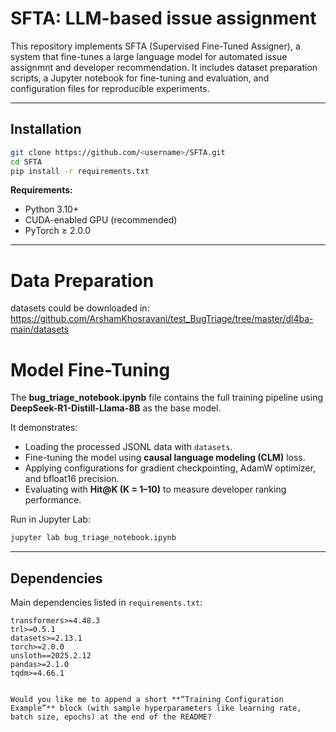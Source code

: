 

# SFTA: LLM-based issue assignment

This repository implements SFTA (Supervised Fine-Tuned Assigner), a system that fine-tunes a large language model for automated issue assignmnt and developer recommendation.
It includes dataset preparation scripts, a Jupyter notebook for fine-tuning and evaluation, and configuration files for reproducible experiments.

---


##  Installation

```bash
git clone https://github.com/<username>/SFTA.git
cd SFTA
pip install -r requirements.txt
```

**Requirements:**

* Python 3.10+
* CUDA-enabled GPU (recommended)
* PyTorch ≥ 2.0.0

---

# Data Preparation

datasets could be downloaded in: https://github.com/ArshamKhosravani/test_BugTriage/tree/master/dl4ba-main/datasets

# Model Fine-Tuning

The **bug_triage_notebook.ipynb** file contains the full training pipeline using **DeepSeek-R1-Distill-Llama-8B** as the base model.

It demonstrates:

* Loading the processed JSONL data with `datasets`.
* Fine-tuning the model using **causal language modeling (CLM)** loss.
* Applying configurations for gradient checkpointing, AdamW optimizer, and bfloat16 precision.
* Evaluating with **Hit@K (K = 1–10)** to measure developer ranking performance.

Run in Jupyter Lab:

```bash
jupyter lab bug_triage_notebook.ipynb
```

---

## Dependencies

Main dependencies listed in `requirements.txt`:

```text
transformers>=4.48.3
trl>=0.5.1
datasets>=2.13.1
torch>=2.0.0
unsloth==2025.2.12
pandas>=2.1.0
tqdm>=4.66.1


Would you like me to append a short **“Training Configuration Example”** block (with sample hyperparameters like learning rate, batch size, epochs) at the end of the README?
